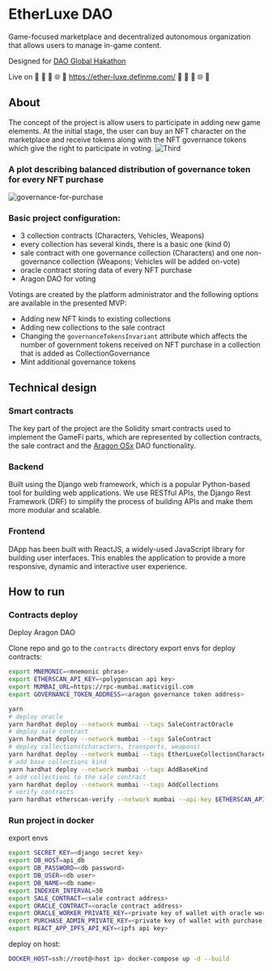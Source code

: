 # EtherLuxe DAO

Game-focused marketplace and decentralized autonomous organization that allows users to manage in-game content.

Designed for [DAO Global Hakathon](https://daoglobalhackathon.hackerearth.com/)

Live on 🤖 🦾 🌃 🌐 🚀 https://ether-luxe.definme.com/ 🤖 🦾 🌃 🌐 🚀

## About

The concept of the project is allow users to participate in adding new game elements. At the initial stage, the user can buy an NFT character on the marketplace and receive tokens along with the NFT governance tokens which give the right to participate in voting.
![Third](https://user-images.githubusercontent.com/25884190/235886856-4567c469-dab5-44c5-aefa-196e847c4aea.png)

### A plot describing balanced distribution of governance token for every NFT purchase
![governance-for-purchase](https://user-images.githubusercontent.com/25884190/234820533-61cf124b-ed38-42b5-a1f1-6bcff69ac88c.png)

### Basic project configuration:

- 3 collection contracts (Characters, Vehicles, Weapons)
- every collection has several kinds, there is a basic one (kind 0)
- sale contract with one governance collection (Characters) and one non-governance collection (Weapons; Vehicles will be added on-vote)
- oracle contract storing data of every NFT purchase
- Aragon DAO for voting

Votings are created by the platform administrator and the following options are available in the presented MVP:

- Adding new NFT kinds to existing collections
- Adding new collections to the sale contract
- Changing the `governanceTokensInvariant` attribute which affects the number of government tokens received on NFT purchase in a collection that is added as CollectionGovernance
- Mint additional governance tokens

## Technical design

### Smart contracts

The key part of the project are the Solidity smart contracts used to implement the GameFi parts, which are represented by collection contracts, the sale contract and the [Aragon OSx](https://devs.aragon.org/docs/osx/) DAO functionality.

### Backend

Built using the Django web framework, which is a popular Python-based tool for building web applications. We use RESTful APIs, the Django Rest Framework (DRF) to simplify the process of building APIs and make them more modular and scalable.

### Frontend

DApp has been built with ReactJS, a widely-used JavaScript library for building user interfaces. This enables the application to provide a more responsive, dynamic and interactive user experience.

## How to run

### Contracts deploy

Deploy Aragon DAO

Clone repo and go to the `contracts` directory
export envs for deploy contracts:

``` bash
export MNEMONIC=<mnemonic phrase>
export ETHERSCAN_API_KEY=<polygonscan api key>
export MUMBAI_URL=https://rpc-mumbai.maticvigil.com
export GOVERNANCE_TOKEN_ADDRESS=<aragon governance token address>
```

``` bash
yarn
# deploy oracle
yarn hardhat deploy --network mumbai --tags SaleContractOracle
# deploy sale contract
yarn hardhat deploy --network mumbai --tags SaleContract
# deploy collections(characters, transports, weapons)
yarn hardhat deploy --network mumbai --tags EtherLuxeCollectionCharacters,EtherLuxeCollectionTransports,EtherLuxeCollectionWeapons
# add base collections kind
yarn hardhat deploy --network mumbai --tags AddBaseKind
# add collections to the sale contract
yarn hardhat deploy --network mumbai --tags AddCollections
# verify contracts 
yarn hardhat etherscan-verify --network mumbai --api-key $ETHERSCAN_API_KEY
```

### Run project in docker

export envs

```bash
export SECRET_KEY=<django secret key>
export DB_HOST=api_db
export DB_PASSWORD=<db password>
export DB_USER=<db user>
export DB_NAME=<db name>
export INDEXER_INTERVAL=30
export SALE_CONTRACT=<sale contract address>
export ORACLE_CONTRACT=<oracle contract address>
export ORACLE_WORKER_PRIVATE_KEY=<private key of wallet with oracle worker role>
export PURCHASE_ADMIN_PRIVATE_KEY=<private key of wallet with purchase admin role>
export REACT_APP_IPFS_API_KEY=<ipfs api key>
```

deploy on host:

```bash
DOCKER_HOST=ssh://root@<host ip> docker-compose up -d --build
```
